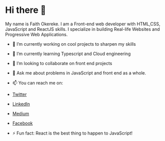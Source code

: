 <h1>Hi there 👋</h1>
My name is Faith Okereke. I am a Front-end web developer with HTML,CSS, JavaScript and ReactJS skills. 
I specialize in building Real-life Websites and Progressive Web Applications. 

- 🔭 I’m currently working on cool projects to sharpen my skills
- 🌱 I’m currently learning Typescript and Cloud engineering 
- 👯 I’m looking to collaborate on front end projects
- 💬 Ask me about problems in JavaScript and front end as a whole.
- 📫 You can reach me on:
- <a href="https//www.x.com/girlgroovee">Twitter</a>
- <a href="https://www.linkedin.com/in/okereke-faith-a464b3238/">LinkedIn</a>
- <a href="https://medium.com/@faithokereke26">Medium</a>
- <a href="https//www.facebook.com/Faith Okereke">Facebook<a/>

- ⚡ Fun fact: React is the best thing to happen to JavaScript!


